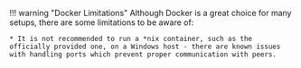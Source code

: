 !!! warning "Docker Limitations"
	Although Docker is a great choice for many setups, there are some limitations to be aware of:

	* It is not recommended to run a *nix container, such as the officially provided one, on a Windows host - there are known issues with handling ports which prevent proper communication with peers.